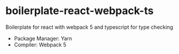 # boilerplate-react-webpack-ts
Boilerplate for react with webpack 5 and typescript for type checking

- Package Manager: Yarn
- Compiler: Webpack 5
